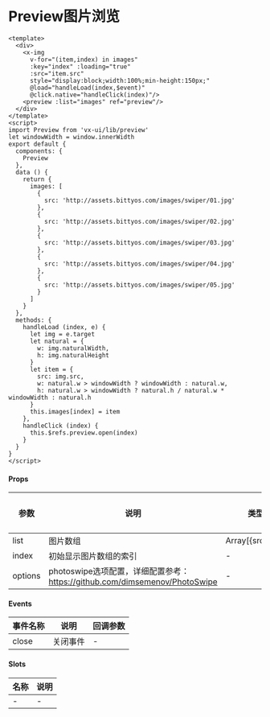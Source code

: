 # Preview图片浏览

```
<template>
  <div>
    <x-img
      v-for="(item,index) in images"
      :key="index" :loading="true"
      :src="item.src"
      style="display:block;width:100%;min-height:150px;"
      @load="handleLoad(index,$event)"
      @click.native="handleClick(index)"/>
    <preview :list="images" ref="preview"/>
  </div>
</template>
<script>
import Preview from 'vx-ui/lib/preview'
let windowWidth = window.innerWidth
export default {
  components: {
    Preview
  },
  data () {
    return {
      images: [
        {
          src: 'http://assets.bittyos.com/images/swiper/01.jpg'
        },
        {
          src: 'http://assets.bittyos.com/images/swiper/02.jpg'
        },
        {
          src: 'http://assets.bittyos.com/images/swiper/03.jpg'
        },
        {
          src: 'http://assets.bittyos.com/images/swiper/04.jpg'
        },
        {
          src: 'http://assets.bittyos.com/images/swiper/05.jpg'
        }
      ]
    }
  },
  methods: {
    handleLoad (index, e) {
      let img = e.target
      let natural = {
        w: img.naturalWidth,
        h: img.naturalHeight
      }
      let item = {
        src: img.src,
        w: natural.w > windowWidth ? windowWidth : natural.w,
        h: natural.w > windowWidth ? natural.h / natural.w * windowWidth : natural.h
      }
      this.images[index] = item
    },
    handleClick (index) {
      this.$refs.preview.open(index)
    }
  }
}
</script>
```

#### Props
| 参数      | 说明    | 类型      | 可选值       | 默认值   |
|---------- |-------- |---------- |------------- |--------- |
| list     |  图片数组  | Array[{src,w,h}]  |   -       |    -    |
| index     | 初始显示图片数组的索引   | -  |   -       |    -    |
| options     | photoswipe选项配置，详细配置参考：https://github.com/dimsemenov/PhotoSwipe   | -  |   -       |    -    |

#### Events
| 事件名称 | 说明 | 回调参数 |
|---------|--------|---------|
| close | 关闭事件 | - |

#### Slots
| 名称 | 说明 | 
|---------|--------|
| - | - |